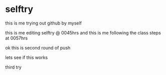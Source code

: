 # selftry
this is me trying out github by myself 

this is me editing selftry @ 0045hrs
and this is me following the class steps at 0057hrs

ok this is second round of push

lets see if this works 

third try 